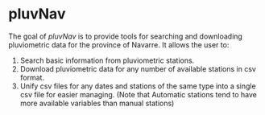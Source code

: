 # pluvNav

The goal of *pluvNav* is to provide tools for searching and downloading pluviometric data for the province of Navarre. It allows the user to:
1. Search basic information from pluviometric stations.
2. Download pluviometric data for any number of available stations in csv format.
3. Unify csv files for any dates and stations of the same type into a single csv file for easier managing. (Note that Automatic stations tend to have more available variables than manual stations)
